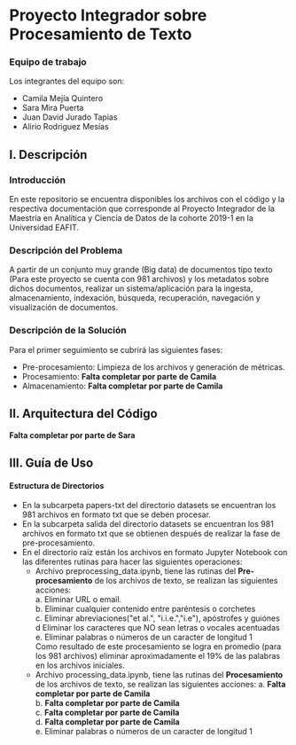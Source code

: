 # Proyecto Integrador sobre Procesamiento de Texto

### Equipo de trabajo
Los integrantes del equipo son:
-  Camila Mejía Quintero
-  Sara Mira Puerta
-  Juan David Jurado Tapias
-  Alirio Rodriguez Mesías

## I. Descripción
### Introducción
En este repositorio se encuentra disponibles los archivos con el código y la respectiva documentación que corresponde al Proyecto Integrador de la Maestría en Analítica y Ciencia de Datos de la cohorte 2019-1 en la  Universidad EAFIT.

### Descripción del Problema
A partir de un conjunto muy grande (Big data) de documentos tipo texto (Para este proyecto se cuenta con 981 archivos) y los metadatos sobre dichos documentos, realizar un sistema/aplicación para la ingesta, almacenamiento, indexación, búsqueda, recuperación, navegación y visualización de documentos. 

### Descripción de la Solución
Para el primer seguimiento se cubrirá las siguientes fases:
 * Pre-procesamiento: Limpieza de los archivos y generación de métricas.
 * Procesamiento:   <b> Falta completar por parte de Camila </b>
 * Almacenamiento:  <b> Falta completar por parte de Camila </b>


## II. Arquitectura del Código

<b> Falta completar por parte de Sara</b>

## III. Guía de Uso
#### Estructura de Directorios
- En la subcarpeta papers-txt del directorio datasets se encuentran los 981 archivos en formato txt que se deben procesar.
- En la subcarpeta salida del directorio datasets se encuentran los 981 archivos en formato txt que se obtienen después de realizar la fase de pre-procesamiento.
- En el directorio raíz están los archivos en formato Jupyter Notebook con las diferentes rutinas para hacer las siguientes operaciones:
  * Archivo preprocessing_data.ipynb, tiene las rutinas del <b>Pre-procesamiento</b> de los archivos de texto, se realizan las siguientes acciones: <br>
    a. Eliminar URL o email.<br>
    b. Eliminar cualquier contenido entre paréntesis o corchetes<br>
    c. Eliminar abreviaciones("et al.", "i.i.e.","i.e"), apóstrofes y guiónes<br>
    d Eliminar los caracteres que NO sean letras o vocales acentuadas<br>
    e. Eliminar palabras o números de un caracter de longitud 1<br>
  Como resultado de este procesamiento se logra en promedio (para los 981 archivos) eliminar aproximadamente el 19% de las palabras en los archivos iniciales.
  * Archivo processing_data.ipynb, tiene las rutinas del <b>Procesamiento</b> de los archivos de texto, se realizan las siguientes acciones:
    a. <b> Falta completar por parte de Camila </b><br>
    b. <b> Falta completar por parte de Camila </b><br>
    c. <b> Falta completar por parte de Camila </b><br>
    d. <b> Falta completar por parte de Camila </b><br>
    e. Eliminar palabras o números de un caracter de longitud 1<br>

